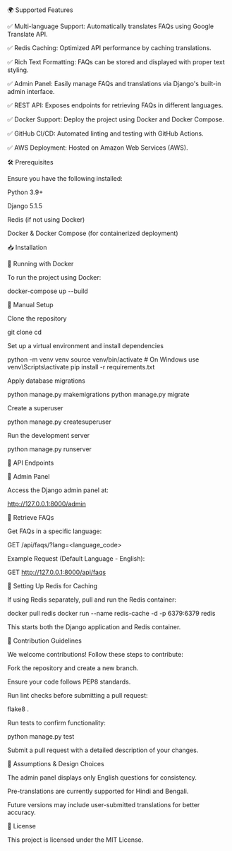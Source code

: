 🌍 Supported Features

✅ Multi-language Support: Automatically translates FAQs using Google Translate API.

✅ Redis Caching: Optimized API performance by caching translations.

✅ Rich Text Formatting: FAQs can be stored and displayed with proper text styling.

✅ Admin Panel: Easily manage FAQs and translations via Django's built-in admin interface.

✅ REST API: Exposes endpoints for retrieving FAQs in different languages.

✅ Docker Support: Deploy the project using Docker and Docker Compose.

✅ GitHub CI/CD: Automated linting and testing with GitHub Actions.

✅ AWS Deployment: Hosted on Amazon Web Services (AWS).

🛠 Prerequisites

Ensure you have the following installed:

Python 3.9+

Django 5.1.5

Redis (if not using Docker)

Docker & Docker Compose (for containerized deployment)

📥 Installation

🔹 Running with Docker

To run the project using Docker:

docker-compose up --build

🔹 Manual Setup

Clone the repository

git clone <repository-url>
cd <project-directory>

Set up a virtual environment and install dependencies

python -m venv venv
source venv/bin/activate  # On Windows use venv\Scripts\activate
pip install -r requirements.txt

Apply database migrations

python manage.py makemigrations
python manage.py migrate

Create a superuser

python manage.py createsuperuser

Run the development server

python manage.py runserver

📡 API Endpoints

🔹 Admin Panel

Access the Django admin panel at:

http://127.0.0.1:8000/admin

🔹 Retrieve FAQs

Get FAQs in a specific language:

GET /api/faqs/?lang=<language_code>

Example Request (Default Language - English):

GET http://127.0.0.1:8000/api/faqs

🏃 Setting Up Redis for Caching

If using Redis separately, pull and run the Redis container:

docker pull redis
docker run --name redis-cache -d -p 6379:6379 redis

This starts both the Django application and Redis container.

🤝 Contribution Guidelines

We welcome contributions! Follow these steps to contribute:

Fork the repository and create a new branch.

Ensure your code follows PEP8 standards.

Run lint checks before submitting a pull request:

flake8 .

Run tests to confirm functionality:

python manage.py test

Submit a pull request with a detailed description of your changes.

📌 Assumptions & Design Choices

The admin panel displays only English questions for consistency.

Pre-translations are currently supported for Hindi and Bengali.

Future versions may include user-submitted translations for better accuracy.

📜 License

This project is licensed under the MIT License.

